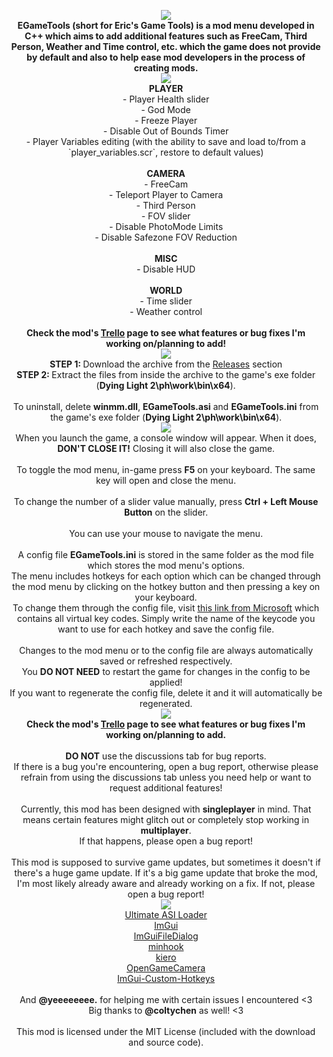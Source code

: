<p align="center">
<img src="https://i.imgur.com/s6ZV1cz.png"/><br>
<b>EGameTools (short for Eric's Game Tools) is a mod menu developed in C++ which aims to add additional features such as FreeCam, Third Person, Weather and Time control, etc. which the game does not provide by default and also to help ease mod developers in the process of creating mods.</b><br>
<img src="https://i.imgur.com/M9VP0cv.png"/><br>
<b>PLAYER</b><br>
- Player Health slider<br>
- God Mode<br>
- Freeze Player<br>
- Disable Out of Bounds Timer<br>
- Player Variables editing (with the ability to save and load to/from a `player_variables.scr`, restore to default values)<br><br>
<b>CAMERA</b><br>
- FreeCam<br>
- Teleport Player to Camera<br>
- Third Person<br>
- FOV slider<br>
- Disable PhotoMode Limits<br>
- Disable Safezone FOV Reduction<br><br>
<b>MISC</b><br>
- Disable HUD<br><br>
<b>WORLD</b><br>
- Time slider<br>
- Weather control<br><br>
<b>Check the mod's <a href="https://trello.com/b/oRaJQEOi/egametools-dying-light-2">Trello﻿﻿</a> page to see what features or bug fixes I'm working on/planning to add!</b><br>
<img src="https://i.imgur.com/kOyrZYC.png"/><br>
<b>STEP 1: </b>Download the archive from the <a href="https://github.com/EricPlayZ/EGameTools/releases">Releases</a> section<br>
<b>STEP 2: </b>Extract the files from inside the archive to the game's exe folder (<b>Dying Light 2\ph\work\bin\x64</b>).<br><br>
To uninstall, delete <b>winmm.dll</b>, <b>EGameTools.asi</b> and <b>EGameTools.ini</b> from the game's exe folder (<b>Dying Light 2\ph\work\bin\x64</b>).<br>
<img src="https://i.imgur.com/CRAQXjm.png"/><br>
﻿﻿When you launch the game, a console window will appear. When it does, <b>DON'T CLOSE IT!</b> Closing it will also close the game.<br><br>
To toggle the mod menu, in-game press <b>F5</b> on your keyboard. The same key will open and close the menu.<br><br>
To change the number of a slider value manually, press <b>Ctrl + Left Mouse Button</b> on the slider.<br><br>
You can use your mouse to navigate the menu.<br><br>
A config file <b>EGameTools.ini</b> is stored in the same folder as the mod file which stores the mod menu's options.<br>
The menu includes hotkeys for each option which can be changed through the mod menu by clicking on the hotkey button and then pressing a key on your keyboard.<br>
To change them through the config file, visit <a href="https://learn.microsoft.com/en-us/windows/win32/inputdev/virtual-key-codes">this link from Microsoft</a> which contains all virtual key codes. Simply write the name of the keycode you want to use for each hotkey and save the config file.<br><br>
Changes to the mod menu or to the config file are always automatically saved or refreshed respectively.<br>
You <b>DO NOT NEED</b> to restart the game for changes in the config to be applied!<br>
If you want to regenerate the config file, delete it and it will automatically be regenerated.<br>
<img src="https://i.imgur.com/m0X9akl.png"/><br>
<b>Check the mod's <a href="https://trello.com/b/oRaJQEOi/egametools-dying-light-2">Trello﻿﻿</a> page to see what features or bug fixes I'm working on/planning to add.</b><br><br>
<b>DO NOT</b> use the discussions tab for bug reports.<br>
If there is a bug you're encountering, open a bug report, otherwise please refrain from using the discussions tab unless you need help or want to request additional features!<br><br>
Currently, this mod has been designed with <b>singleplayer</b> in mind. That means certain features might glitch out or completely stop working in <b>multiplayer</b>.<br>
If that happens, please open a bug report!<br><br>
This mod is supposed to survive game updates, but sometimes it doesn't if there's a huge game update. If it's a big game update that broke the mod, I'm most likely already aware and already working on a fix. If not, please open a bug report!<br>
<img src="https://i.imgur.com/nbipzX1.png"/><br>
<a href="https://trello.com/b/oRaJQEOi/egametools-dying-light-2">Ultimate ASI Loader</a><br>
<a href="https://trello.com/b/oRaJQEOi/egametools-dying-light-2">ImGui</a><br>
<a href="https://trello.com/b/oRaJQEOi/egametools-dying-light-2">﻿ImGuiFileDialog</a><br>
<a href="https://trello.com/b/oRaJQEOi/egametools-dying-light-2">minhook</a><br>
<a href="https://trello.com/b/oRaJQEOi/egametools-dying-light-2">kiero</a><br>
<a href="https://trello.com/b/oRaJQEOi/egametools-dying-light-2">OpenGameCamera</a><br>
<a href="https://trello.com/b/oRaJQEOi/egametools-dying-light-2">ImGui-Custom-Hotkeys﻿</a><br><br>
And <b>@yeeeeeeee.</b> for helping me with certain issues I encountered <3<br>
Big thanks to <b>@coltychen</b> as well! <3<br><br>
This mod is licensed under the MIT License (included with the download and source code).
</p>
